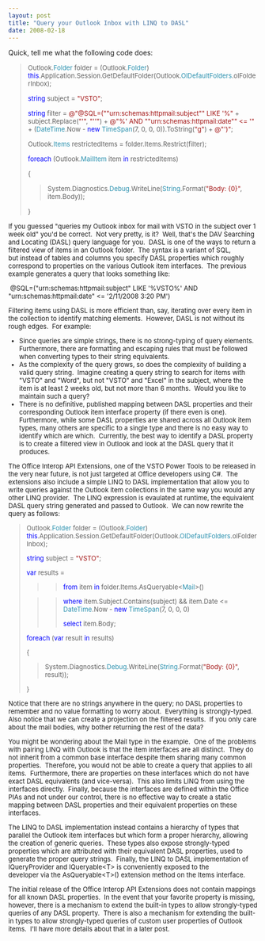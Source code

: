 ```yaml
---
layout: post
title: "Query your Outlook Inbox with LINQ to DASL"
date: 2008-02-18
---
```

<P>Quick, tell me what the following code does:</P>
<BLOCKQUOTE>
<P><FONT size=2>Outlook.</FONT><FONT color=#2b91af size=2>Folder</FONT><FONT size=2> folder = (Outlook.</FONT><FONT color=#2b91af size=2>Folder</FONT><FONT size=2>) </FONT><FONT color=#0000ff size=2>this</FONT><FONT size=2>.Application.Session.GetDefaultFolder(Outlook.</FONT><FONT color=#2b91af size=2>OlDefaultFolders</FONT><FONT size=2>.olFolderInbox);</P>
<P></FONT><FONT color=#0000ff size=2>string</FONT><FONT size=2> subject = </FONT><FONT color=#a31515 size=2>"VSTO"</FONT><FONT size=2>;</P>
<P></FONT><FONT color=#0000ff size=2>string</FONT><FONT size=2> filter = </FONT><FONT color=#a31515 size=2>@"@SQL=(""urn:schemas:httpmail:subject"" LIKE '%"</FONT><FONT size=2> + subject.Replace(</FONT><FONT color=#a31515 size=2>"'"</FONT><FONT size=2>, </FONT><FONT color=#a31515 size=2>"''"</FONT><FONT size=2>) + </FONT><FONT color=#a31515 size=2>@"%' AND ""urn:schemas:httpmail:date"" &lt;= '"</FONT><FONT size=2> + (</FONT><FONT color=#2b91af size=2>DateTime</FONT><FONT size=2>.Now - </FONT><FONT color=#0000ff size=2>new</FONT><FONT size=2> </FONT><FONT color=#2b91af size=2>TimeSpan</FONT><FONT size=2>(7, 0, 0, 0)).ToString(</FONT><FONT color=#a31515 size=2>"g"</FONT><FONT size=2>) + </FONT><FONT color=#a31515 size=2>@"')"</FONT><FONT size=2>;</P>
<P>Outlook.</FONT><FONT color=#2b91af size=2>Items</FONT><FONT size=2> restrictedItems = folder.Items.Restrict(filter);</P>
<P></FONT><FONT color=#0000ff size=2>foreach</FONT><FONT size=2> (Outlook.</FONT><FONT color=#2b91af size=2>MailItem</FONT><FONT size=2> item </FONT><FONT color=#0000ff size=2>in</FONT><FONT size=2> restrictedItems)</P>
<P>{</P>
<BLOCKQUOTE>
<P>System.Diagnostics.</FONT><FONT color=#2b91af size=2>Debug</FONT><FONT size=2>.WriteLine(</FONT><FONT color=#2b91af size=2>String</FONT><FONT size=2>.Format(</FONT><FONT color=#a31515 size=2>"Body: {0}"</FONT><FONT size=2>, item.Body));</P></BLOCKQUOTE>
<P>}</P></BLOCKQUOTE>
<P>If you guessed "queries my Outlook inbox for mail with VSTO in the subject over 1 week old" you'd be correct.&nbsp; Not very pretty, is it?&nbsp; Well, that's the DAV Searching and Locating (DASL) query language for you.&nbsp; DASL is one of the ways to return a filtered view of items in an Outlook folder.&nbsp; The syntax is a variant of SQL, but&nbsp;instead of&nbsp;tables and columns you&nbsp;specify DASL properties which roughly correspond to properties on the various Outlook item interfaces.&nbsp; The previous example generates a query that looks something like:</P>
<P>&nbsp;@SQL=("urn:schemas:httpmail:subject" LIKE '%VSTO%' AND "urn:schemas:httpmail:date" &lt;= '2/11/2008 3:20 PM')&nbsp;</P>
<P>Filtering items using DASL is more efficient than, say, iterating over every item in the collection to identify matching elements.&nbsp; However, DASL is not without its rough edges.&nbsp; For example:</P>
<UL>
<LI>Since queries&nbsp;are&nbsp;simple strings, there&nbsp;is no strong-typing of query elements.&nbsp; Furthermore, there are formatting and escaping&nbsp;rules that must be followed when converting types to their string equivalents.</LI>
<LI>As the complexity of the query grows, so does the complexity of building a valid query string.&nbsp; Imagine creating a query string to search for items with "VSTO" and "Word", but not "VSTO" and "Excel" in the subject, where the item is at least&nbsp;2 weeks old, but not more than 6&nbsp;months.&nbsp; Would you like to maintain such a query?</LI>
<LI>There is no definitive, published&nbsp;mapping between&nbsp;DASL properties and their corresponding Outlook item interface property (if there even is one).&nbsp; Furthermore, while some DASL properties are shared across all Outlook item types, many others are specific to a single type and there is no easy way to identify which are which.&nbsp; Currently, the best way to identify a DASL property is to create a filtered view in Outlook and look at the DASL query that it produces.</LI></UL>
<P>The Office Interop API Extensions, one of the VSTO Power Tools to be released in the very near&nbsp;future, is not just targeted at&nbsp;Office developers using C#.&nbsp; The extensions also include a simple LINQ to DASL implementation that allow you to write queries against the Outlook item collections in the same way you would any other LINQ provider.&nbsp; The LINQ expression is evaulated at runtime,&nbsp;the equivalent DASL query string generated and passed to Outlook.&nbsp; We can now rewrite the query as follows:</P><FONT size=2>
<BLOCKQUOTE>
<P>Outlook.</FONT><FONT color=#2b91af size=2>Folder</FONT><FONT size=2> folder = (Outlook.</FONT><FONT color=#2b91af size=2>Folder</FONT><FONT size=2>) </FONT><FONT color=#0000ff size=2>this</FONT><FONT size=2>.Application.Session.GetDefaultFolder(Outlook.</FONT><FONT color=#2b91af size=2>OlDefaultFolders</FONT><FONT size=2>.olFolderInbox);</P>
<P></FONT><FONT color=#0000ff size=2>string</FONT><FONT size=2> subject = </FONT><FONT color=#a31515 size=2>"VSTO"</FONT><FONT size=2>;</P>
<P></FONT><FONT color=#0000ff size=2>var</FONT><FONT size=2> results = </FONT></P>
<BLOCKQUOTE>
<BLOCKQUOTE>
<P><FONT color=#0000ff size=2>from</FONT><FONT size=2> item </FONT><FONT color=#0000ff size=2>in</FONT><FONT size=2> folder.Items.AsQueryable&lt;</FONT><FONT color=#2b91af size=2>Mail</FONT><FONT size=2>&gt;()</P></BLOCKQUOTE></BLOCKQUOTE>
<BLOCKQUOTE>
<BLOCKQUOTE>
<P></FONT><FONT color=#0000ff size=2>where</FONT><FONT size=2> item.Subject.Contains(subject) &amp;&amp; item.Date &lt;= </FONT><FONT color=#2b91af size=2>DateTime</FONT><FONT size=2>.Now - </FONT><FONT color=#0000ff size=2>new</FONT><FONT size=2> </FONT><FONT color=#2b91af size=2>TimeSpan</FONT><FONT size=2>(7, 0, 0, 0)</P>
<P></FONT><FONT color=#0000ff size=2>select</FONT><FONT size=2> item.Body;</P></BLOCKQUOTE></BLOCKQUOTE>
<P></FONT><FONT color=#0000ff size=2>foreach</FONT><FONT size=2> (</FONT><FONT color=#0000ff size=2>var</FONT><FONT size=2> result </FONT><FONT color=#0000ff size=2>in</FONT><FONT size=2> results)</P>
<P>{</P>
<BLOCKQUOTE>
<P>System.Diagnostics.</FONT><FONT color=#2b91af size=2>Debug</FONT><FONT size=2>.WriteLine(</FONT><FONT color=#2b91af size=2>String</FONT><FONT size=2>.Format(</FONT><FONT color=#a31515 size=2>"Body: {0}"</FONT><FONT size=2>, result));</P></BLOCKQUOTE>
<P>}</P></BLOCKQUOTE></FONT>
<P mce_keep="true">Notice that there are no strings anywhere in the query; no DASL properties to remember and no value formatting to worry about.&nbsp; Everything is strongly-typed.&nbsp; Also notice that we can create a projection on the filtered results.&nbsp; If you only care about the mail bodies, why bother returning the rest of the data?</P>
<P mce_keep="true">You might be wondering about the Mail type in the example.&nbsp; One of the problems with pairing LINQ with Outlook is that the item interfaces are&nbsp;all distinct.&nbsp; They do not inherit from a common&nbsp;base interface&nbsp;despite them sharing&nbsp;many common properties.&nbsp; Therefore, you would not be able to create a query that applies to all items.&nbsp; Furthermore, there are properties on these interfaces which do not have exact DASL equivalents (and vice-versa).&nbsp; This also limits LINQ from using the interfaces directly.&nbsp; Finally, because the interfaces are defined within the Office PIAs and not under our control, there is no effective way to create a static mapping between DASL properties and their equivalent properties on these interfaces.&nbsp; </P>
<P mce_keep="true">The LINQ to DASL implementation instead contains a hierarchy of types that parallel&nbsp;the Outlook item interfaces but which form a proper hierarchy, allowing the creation of generic&nbsp;queries.&nbsp; These types&nbsp;also expose strongly-typed properties which are attributed with their equivalent DASL properties, used to generate the proper query strings.&nbsp; Finally, the LINQ to DASL implementation of IQueryProvider and IQueryable&lt;T&gt; is conveniently exposed to the developer&nbsp;via&nbsp;the AsQueryable&lt;T&gt;()&nbsp;extension method&nbsp;on the Items interface.</P>
<P mce_keep="true">The initial release of the Office Interop API Extensions does not contain mappings for all known DASL properties.&nbsp; In the event that your favorite property is missing, however, there is a mechanism to extend the built-in types&nbsp;to allow strongly-typed queries of any DASL property.&nbsp; There is also a mechanism for extending the built-in types to allow strongly-typed queries of custom user properties&nbsp;of Outlook items.&nbsp; I'll&nbsp;have more details about that&nbsp;in a later post.</P></FONT>